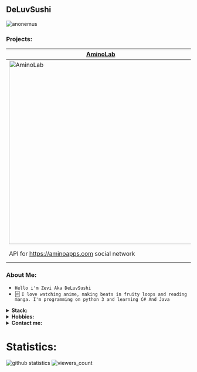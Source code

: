 ## DeLuvSushi
![anonemus](https://i.ibb.co/dWMYLVx/Pics-Art-11-04-07-39-29.jpg)

### Projects:
[AminoLab](https://github.com/deluvsushi/AminoLab)|[AnilibriaAPI](https://github.com/deluvsushi/AnilibriaAPI)|[RemangaAPI](https://github.com/deluvsushi/RemangaAPI)|[RandomStuffAPI](https://github.com/deluvsushi/RandomStuffAPI)
---|---|---|---|
<img width="500" alt="AminoLab" src="https://play-lh.googleusercontent.com/DxURGS6RxF4zwTczWWsPwvaCAHcFUdaJH2JufTAq4fmq6vP4g1ec-U0UweTO-mNtXA=h500">|<img width="316" alt="AnilibriaAPI" src="https://anilibria.app/res/images/og_image.jpg?1598792059">|<img width="316" alt="RemangaAPI" src="https://sun9-28.userapi.com/impf/kEtzLTKA0GctvG_hZIwe4KpbiyFgNGCKGHmvSA/8x3OQ6M3eHA.jpg?size=1590x400&quality=95&crop=0,0,1590,400&sign=2365cddf9181b6dd2b0aa4a8b37dca8b&type=cover_group">|<img width="316" alt="RandStuffAPI" src="https://i.postimg.cc/v8hSZRFb/a-OHLI4-V0-FI.jpg">
API for https://aminoapps.com social network|API for anime website www.anilibria.tv|API for reading manga website https://remanga.org|API for randomstuff generating website https://randstuff.ru


### About Me:
- `Hello i'm Zevi Aka DeLuvSushi`
- 🃟 `I love watching anime, making beats in fruity loops and reading manga. I'm programming on python 3 and learning C# And Java`
<details>
  <summary><b>Stack: </b></summary>
<p align="center">
</p>

![python](https://img.shields.io/badge/-python-black?style=for-the-badge&logo=python&logoColor=white&labelColor=000000)
![node_js](https://img.shields.io/badge/-node.js-black?style=for-the-badge&logo=node.js&logoColor=white&labelColor=000000)
![github](https://img.shields.io/badge/-github-black?style=for-the-badge&logo=github&logoColor=white&labelColor=000000)
![git](https://img.shields.io/badge/-git-black?style=for-the-badge&logo=git&logoColor=white&labelColor=000000)

</details>

<details>
  <summary><b>Hobbies: </b></summary>
<p align="center">
</p>

![watching_anime](https://img.shields.io/badge/-1.Watching%20Anime-black?style=for-the-badge&logo=null&logoColor=white&labelColor=000000)

![gaming](https://img.shields.io/badge/-2.Gaming-black?style=for-the-badge&logo=null&logoColor=white&labelColor=000000)

![making_beats](https://img.shields.io/badge/-3.Making%20Beats-black?style=for-the-badge&logo=null&logoColor=white&labelColor=000000)

![coding_programming](https://img.shields.io/badge/-4.Coding/Programming-black?style=for-the-badge&logo=null&logoColor=white&labelColor=000000)

![reading_manga](https://img.shields.io/badge/-5.Reading%20Manga-black?style=for-the-badge&logo=null&logoColor=white&labelColor=000000)

</details>

<details>
  <summary><b>Contact me: </b></summary>
<p align="center">
</p>

- [@FFuckEmWeBall](https://t.me/FFuckEmWeBaLL) In Telegram
- [deluvsushi](https://youtube.com/channel/UCfr0xeEmrOs1j9y5TvNyMgg) In YouTube
- [@skeletonic](vk.com/skeletonic) In VK
- I don't use Instagram

</details>

# Statistics:
![github statistics](https://github-readme-stats.vercel.app/api?username=deluvsushi&show_icons=true&theme=dark)
![viewers_count](https://komarev.com/ghpvc/?username=deluvsushi&color=000000&style=plastic&label=viewers)
